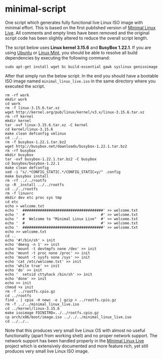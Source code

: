 # minimal-script
One script which generates fully functional live Linux ISO image with minimal effort. This is based on the first published version of [Minimal Linux Live](http://github.com/ivandavidov/minimal). All comments and empty lines have been removed and the original script code has been slightly altered to reduce the overall script length.

The script below uses **Linux kernel 3.15.6** and **BusyBox 1.22.1**. If you are using [Ubuntu](http://ubuntu.com) or [Linux Mint](http://linuxmint.com), you should be able to resolve all build dependencies by executing the following command:

    sudo apt-get install wget bc build-essential gawk syslinux genisoimage

After that simply run the below script. In the end you should have a bootable ISO image named `minimal_linux_live.iso` in the same directory where you executed the script.

    rm -rf work
    mkdir work
    cd work
    rm -f linux-3.15.6.tar.xz
    wget http://kernel.org/pub/linux/kernel/v3.x/linux-3.15.6.tar.xz
    rm -rf kernel
    mkdir kernel
    tar -xvf linux-3.15.6.tar.xz -C kernel
    cd kernel/linux-3.15.6
    make clean defconfig vmlinux
    cd ../..
    rm -f busybox-1.22.1.tar.bz2
    wget http://busybox.net/downloads/busybox-1.22.1.tar.bz2
    rm -rf busybox
    mkdir busybox
    tar -xvf busybox-1.22.1.tar.bz2 -C busybox
    cd busybox/busybox-1.22.1
    make clean defconfig
    sed -i "s/.*CONFIG_STATIC.*/CONFIG_STATIC=y/" .config
    make busybox install
    rm -rf ../../rootfs
    cp -R _install ../../rootfs
    cd ../../rootfs
    rm -f linuxrc
    mkdir dev etc proc sys tmp
    cd etc
    echo > welcome.txt
    echo '  #####################################' >> welcome.txt
    echo '  #                                   #' >> welcome.txt
    echo '  #  Welcome to "Minimal Linux Live"  #' >> welcome.txt
    echo '  #                                   #' >> welcome.txt
    echo '  #####################################' >> welcome.txt
    echo >> welcome.txt
    cd ..
    echo '#!/bin/sh' > init
    echo 'dmesg -n 1' >> init
    echo 'mount -t devtmpfs none /dev' >> init
    echo 'mount -t proc none /proc' >> init
    echo 'mount -t sysfs none /sys' >> init
    echo 'cat /etc/welcome.txt' >> init
    echo 'while true' >> init
    echo 'do' >> init
    echo '  setsid cttyhack /bin/sh' >> init
    echo 'done' >> init
    echo >> init
    chmod +x init
    rm -f ../rootfs.cpio.gz
    cd ../rootfs
    find . | cpio -H newc -o | gzip > ../rootfs.cpio.gz
    rm -f ../../minimal_linux_live.iso
    cd ../kernel/linux-3.15.6
    make isoimage FDINITRD=../../rootfs.cpio.gz
    cp arch/x86/boot/image.iso ../../../minimal_linux_live.iso
    cd ../../..

Note that this produces very small live Linux OS with almost no useful functionality (apart from working shell) and no proper network support. The network support has been handled properly in the [Minimal Linux Live](http://github.com/ivandavidov/minimal) project which is extensively documented and more feature rich, yet still produces very small live Linux ISO image.
